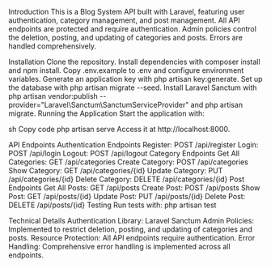 
Introduction
This is a Blog System API built with Laravel, featuring user authentication, category management, and post management. All API endpoints are protected and require authentication. Admin policies control the deletion, posting, and updating of categories and posts. Errors are handled comprehensively.

Installation
Clone the repository.
Install dependencies with composer install and npm install.
Copy .env.example to .env and configure environment variables.
Generate an application key with php artisan key:generate.
Set up the database with php artisan migrate --seed.
Install Laravel Sanctum with php artisan vendor:publish --provider="Laravel\Sanctum\SanctumServiceProvider" and php artisan migrate.
Running the Application
Start the application with:

sh
Copy code
php artisan serve
Access it at http://localhost:8000.

API Endpoints
Authentication Endpoints
Register: POST /api/register
Login: POST /api/login
Logout: POST /api/logout
Category Endpoints
Get All Categories: GET /api/categories
Create Category: POST /api/categories
Show Category: GET /api/categories/{id}
Update Category: PUT /api/categories/{id}
Delete Category: DELETE /api/categories/{id}
Post Endpoints
Get All Posts: GET /api/posts
Create Post: POST /api/posts
Show Post: GET /api/posts/{id}
Update Post: PUT /api/posts/{id}
Delete Post: DELETE /api/posts/{id}
Testing
Run tests with:
php artisan test

Technical Details
Authentication Library: Laravel Sanctum
Admin Policies: Implemented to restrict deletion, posting, and updating of categories and posts.
Resource Protection: All API endpoints require authentication.
Error Handling: Comprehensive error handling is implemented across all endpoints.
